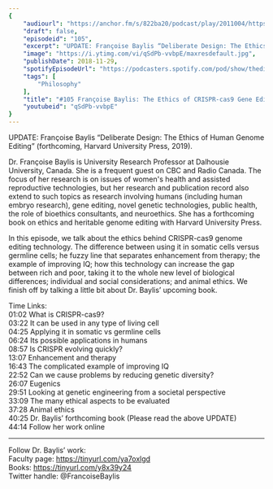 ```yaml
---
{
	"audiourl": "https://anchor.fm/s/822ba20/podcast/play/2011004/https%3A%2F%2Fd3ctxlq1ktw2nl.cloudfront.net%2Fproduction%2F2018-11-31%2F7734729-48000-2-22f57832cc559.mp3",
	"draft": false,
	"episodeid": "105",
	"excerpt": "UPDATE: Françoise Baylis “Deliberate Design: The Ethics of Human Genome Editing” (forthcoming, Harvard University Press, 2019).",
	"image": "https://i.ytimg.com/vi/qSdPb-vvbpE/maxresdefault.jpg",
	"publishDate": 2018-11-29,
	"spotifyEpisodeUrl": "https://podcasters.spotify.com/pod/show/thedissenter/episodes/105-Franoise-Baylis-The-Ethics-of-CRISPR-cas9-Gene-Editing-Technology-e2rsds",
	"tags": [
		"Philosophy"
	],
	"title": "#105 Françoise Baylis: The Ethics of CRISPR-cas9 Gene Editing Technology",
	"youtubeid": "qSdPb-vvbpE"
}
---
```

UPDATE: Françoise Baylis “Deliberate Design: The Ethics of Human Genome Editing” (forthcoming, Harvard University Press, 2019).

Dr. Françoise Baylis is University Research Professor at Dalhousie University, Canada. She is a frequent guest on CBC and Radio Canada. The focus of her research is on issues of women's health and assisted reproductive technologies, but her research and publication record also extend to such topics as research involving humans (including human embryo research), gene editing, novel genetic technologies, public health, the role of bioethics consultants, and neuroethics. She has a forthcoming book on ethics and heritable genome editing with Harvard University Press.

In this episode, we talk about the ethics behind CRISPR-cas9 genome editing technology. The difference between using it in somatic cells versus germline cells; he fuzzy line that separates enhancement from therapy; the example of improving IQ; how this technology can increase the gap between rich and poor, taking it to the whole new level of biological differences; individual and social considerations; and animal ethics. We finish off by talking a little bit about Dr. Baylis’ upcoming book.

Time Links:  
<time>01:02</time> What is CRISPR-cas9?  
<time>03:22</time> It can be used in any type of living cell                    
<time>04:25</time> Applying it in somatic vs germline cells         
<time>06:24</time> Its possible applications in humans          
<time>08:57</time> Is CRISPR evolving quickly?            
<time>13:07</time> Enhancement and therapy    
<time>16:43</time> The complicated example of improving IQ  
<time>22:52</time> Can we cause problems by reducing genetic diversity?  
<time>26:07</time> Eugenics  
<time>29:51</time> Looking at genetic engineering from a societal perspective  
<time>33:09</time> The many ethical aspects to be evaluated  
<time>37:28</time> Animal ethics  
<time>40:25</time> Dr. Baylis’ forthcoming book  (Please read the above UPDATE)  
<time>44:14</time> Follow her work online

---

Follow Dr. Baylis’ work:  
Faculty page: https://tinyurl.com/ya7oxlgd  
Books: https://tinyurl.com/y8x39y24  
Twitter handle: @FrancoiseBaylis
